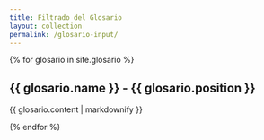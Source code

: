 ```yaml
---
title: Filtrado del Glosario
layout: collection
permalink: /glosario-input/
---
```


{% for glosario in site.glosario %}
  <h2>{{ glosario.name }} - {{ glosario.position }}</h2>
  <p>{{ glosario.content | markdownify }}</p>
{% endfor %}